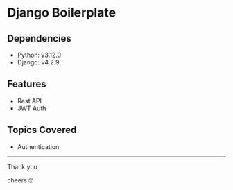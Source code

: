# Django Boilerplate

## Dependencies

- Python: v3.12.0
- Django: v4.2.9

## Features

- Rest API
- JWT Auth

## Topics Covered

- Authentication

---

Thank you

cheers 🤓
